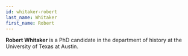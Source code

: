 ```yaml
---
id: whitaker-robert
last_name: Whitaker
first_name: Robert
---
```

**Robert Whitaker** is a PhD candidate in the department of history at the University of Texas at Austin.